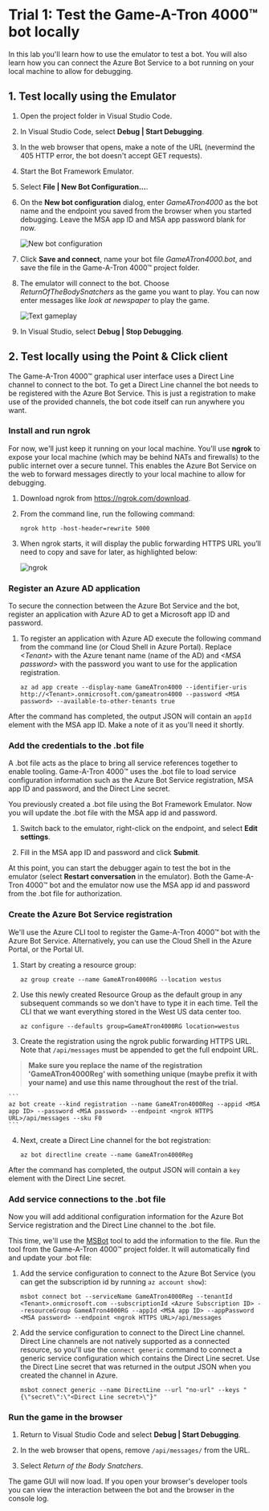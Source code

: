 # Trial 1: Test the Game-A-Tron 4000™ bot locally

In this lab you'll learn how to use the emulator to test a bot. You will also learn how you can connect the Azure Bot Service to a bot running on your local machine to allow for debugging.

## 1. Test locally using the Emulator

1. Open the project folder in Visual Studio Code.

2. In Visual Studio Code, select **Debug | Start Debugging**.

3. In the web browser that opens, make a note of the URL (nevermind the 405 HTTP error, the bot doesn't accept GET requests).

4. Start the Bot Framework Emulator.

5. Select **File | New Bot Configuration...**.

6. On the **New bot configuration** dialog, enter *GameATron4000* as the bot name and the endpoint you saved from the browser when you started debugging. Leave the MSA app ID and MSA app password blank for now.

	![New bot configuration](img/new-bot-config.png)

7. Click **Save and connect**, name your bot file *GameATron4000.bot*, and save the file in the Game-A-Tron 4000™ project folder.

8. The emulator will connect to the bot. Choose *ReturnOfTheBodySnatchers* as the game you want to play. You can now enter messages like *look at newspaper* to play the game.

	![Text gameplay](img/text-gameplay.png)

9. In Visual Studio, select **Debug | Stop Debugging**.

## 2. Test locally using the Point & Click client

The Game-A-Tron 4000™ graphical user interface uses a Direct Line channel to connect to the bot. To get a Direct Line channel the bot needs to be registered with the Azure Bot Service. This is just a registration to make use of the provided channels, the bot code itself can run anywhere you want.

### Install and run ngrok

For now, we'll just keep it running on your local machine. You'll use **ngrok** to expose your local machine (which may be behind NATs and firewalls) to the public internet over a secure tunnel. This enables the Azure Bot Service on the web to forward messages directly to your local machine to allow for debugging.

1. Download ngrok from https://ngrok.com/download.

2. From the command line, run the following command:

	```
	ngrok http -host-header=rewrite 5000
	```

3. When ngrok starts, it will display the public forwarding HTTPS URL you’ll need to copy and save for later, as highlighted below:

	![ngrok](img/ngrok.png)

### Register an Azure AD application

To secure the connection between the Azure Bot Service and the bot, register an application with Azure AD to get a Microsoft app ID and password.

1. To register an application with Azure AD execute the following command from the command line (or Cloud Shell in Azure Portal). Replace *\<Tenant>* with the Azure tenant name (name of the AD) and *\<MSA password>* with the password you want to use for the application registration.  

	```
	az ad app create --display-name GameATron4000 --identifier-uris http://<Tenant>.onmicrosoft.com/gameatron4000 --password <MSA password> --available-to-other-tenants true
	```

After the command has completed, the output JSON will contain an ```appId``` element with the MSA app ID. Make a note of it as you'll need it shortly.

### Add the credentials to the .bot file

A .bot file acts as the place to bring all service references together to enable tooling. Game-A-Tron 4000™ uses the .bot file to load service configuration information such as the Azure Bot Service registration,  MSA app ID and password, and the Direct Line secret.

You previously created a .bot file using the Bot Framework Emulator. Now you will update the .bot file with the MSA app id and password.

1. Switch back to the emulator, right-click on the endpoint, and select **Edit settings**.

2. Fill in the MSA app ID and password and click **Submit**.

At this point, you can start the debugger again to test the bot in the emulator (select **Restart conversation** in the emulator). Both the Game-A-Tron 4000™ bot and the emulator now use the MSA app id and password from the .bot file for authorization.

### Create the Azure Bot Service registration

We'll use the Azure CLI tool to register the Game-A-Tron 4000™ bot with the Azure Bot Service. Alternatively, you can use the Cloud Shell in the Azure Portal, or the Portal UI.

1. Start by creating a resource group:

	```
	az group create --name GameATron4000RG --location westus
	```

2. Use this newly created Resource Group as the default group in any subsequent
commands so we don't have to type it in each time. Tell the CLI that we want
everything stored in the West US data center too.

	```
	az configure --defaults group=GameATron4000RG location=westus
	```

3. Create the registration using the ngrok public forwarding HTTPS URL. Note that ```/api/messages``` must be appended to get the full endpoint URL. 

  >**Make sure you replace the name of the registration 'GameATron4000Reg' with something unique (maybe prefix it with your name) and use this name throughout the rest of the trial.**

	```
	az bot create --kind registration --name GameATron4000Reg --appid <MSA app ID> --password <MSA password> --endpoint <ngrok HTTPS URL>/api/messages --sku F0
	```

4. Next, create a Direct Line channel for the bot registration:

	```
	az bot directline create --name GameATron4000Reg
	```

After the command has completed, the output JSON will contain a ```key``` element with the Direct Line secret.

### Add service connections to the .bot file

Now you will add additional configuration information for the Azure Bot Service registration and the Direct Line channel to the .bot file.

This time, we'll use the [MSBot](https://github.com/Microsoft/botbuilder-tools/blob/master/packages/MSBot/README.md) tool to add the information to the file. Run the tool from the Game-A-Tron 4000™ project folder. It will automatically find and update your .bot file:

1. Add the service configuration to connect to the Azure Bot Service (you can get the subscription id by running `az account show`):

	```
	msbot connect bot --serviceName GameATron4000Reg --tenantId <Tenant>.onmicrosoft.com --subscriptionId <Azure Subscription ID> --resourceGroup GameATron4000RG --appId <MSA app ID> --appPassword <MSA password> --endpoint <ngrok HTTPS URL>/api/messages
	```

2. Add the service configuration to connect to the Direct Line channel. Direct Line channels are not natively supported as a connected resource, so you'll use the `connect generic` command to connect a generic service configuration which contains the Direct Line secret. Use the Direct Line secret that was returned in the output JSON when you created the channel in Azure.

	```
	msbot connect generic --name DirectLine --url "no-url" --keys "{\"secret\":\"<Direct Line secret>\"}"
	```

### Run the game in the browser

1. Return to Visual Studio Code and select **Debug | Start Debugging**.

3. In the web browser that opens, remove `/api/messages/` from the URL.

4. Select *Return of the Body Snatchers*.

The game GUI will now load. If you open your browser's developer tools you can view the interaction between the bot and the browser in the console log.